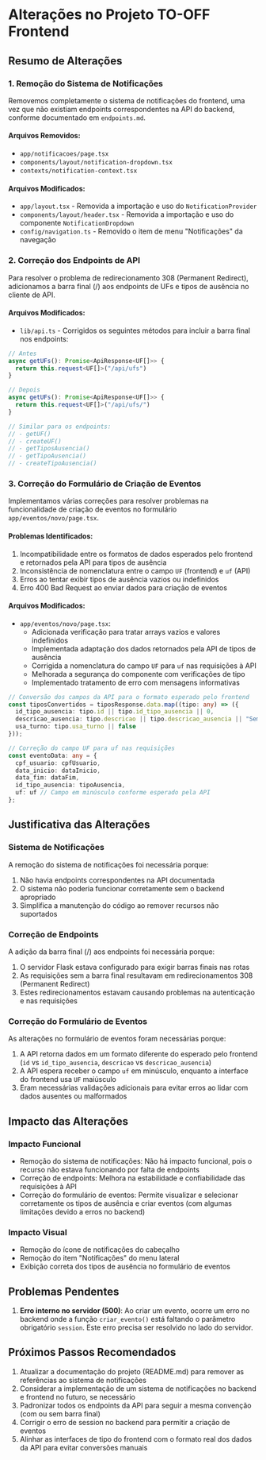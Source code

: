# Alterações no Projeto TO-OFF Frontend

## Resumo de Alterações

### 1. Remoção do Sistema de Notificações

Removemos completamente o sistema de notificações do frontend, uma vez que não existiam endpoints correspondentes na API do backend, conforme documentado em `endpoints.md`.

#### Arquivos Removidos:
- `app/notificacoes/page.tsx`
- `components/layout/notification-dropdown.tsx`
- `contexts/notification-context.tsx`

#### Arquivos Modificados:
- `app/layout.tsx` - Removida a importação e uso do `NotificationProvider`
- `components/layout/header.tsx` - Removida a importação e uso do componente `NotificationDropdown`
- `config/navigation.ts` - Removido o item de menu "Notificações" da navegação

### 2. Correção dos Endpoints de API

Para resolver o problema de redirecionamento 308 (Permanent Redirect), adicionamos a barra final (/) aos endpoints de UFs e tipos de ausência no cliente de API.

#### Arquivos Modificados:
- `lib/api.ts` - Corrigidos os seguintes métodos para incluir a barra final nos endpoints:

```typescript
// Antes
async getUFs(): Promise<ApiResponse<UF[]>> {
  return this.request<UF[]>("/api/ufs")
}

// Depois
async getUFs(): Promise<ApiResponse<UF[]>> {
  return this.request<UF[]>("/api/ufs/")
}

// Similar para os endpoints:
// - getUF()
// - createUF()
// - getTiposAusencia()
// - getTipoAusencia()
// - createTipoAusencia()
```

### 3. Correção do Formulário de Criação de Eventos

Implementamos várias correções para resolver problemas na funcionalidade de criação de eventos no formulário `app/eventos/novo/page.tsx`.

#### Problemas Identificados:
1. Incompatibilidade entre os formatos de dados esperados pelo frontend e retornados pela API para tipos de ausência
2. Inconsistência de nomenclatura entre o campo `UF` (frontend) e `uf` (API)
3. Erros ao tentar exibir tipos de ausência vazios ou indefinidos
4. Erro 400 Bad Request ao enviar dados para criação de eventos

#### Arquivos Modificados:
- `app/eventos/novo/page.tsx`:
  - Adicionada verificação para tratar arrays vazios e valores indefinidos
  - Implementada adaptação dos dados retornados pela API de tipos de ausência
  - Corrigida a nomenclatura do campo `UF` para `uf` nas requisições à API
  - Melhorada a segurança do componente com verificações de tipo
  - Implementado tratamento de erro com mensagens informativas

```typescript
// Conversão dos campos da API para o formato esperado pelo frontend
const tiposConvertidos = tiposResponse.data.map((tipo: any) => ({
  id_tipo_ausencia: tipo.id || tipo.id_tipo_ausencia || 0,
  descricao_ausencia: tipo.descricao || tipo.descricao_ausencia || "Sem descrição",
  usa_turno: tipo.usa_turno || false
}));

// Correção do campo UF para uf nas requisições
const eventoData: any = {
  cpf_usuario: cpfUsuario,
  data_inicio: dataInicio,
  data_fim: dataFim,
  id_tipo_ausencia: tipoAusencia,
  uf: uf // Campo em minúsculo conforme esperado pela API
};
```

## Justificativa das Alterações

### Sistema de Notificações

A remoção do sistema de notificações foi necessária porque:
1. Não havia endpoints correspondentes na API documentada
2. O sistema não poderia funcionar corretamente sem o backend apropriado
3. Simplifica a manutenção do código ao remover recursos não suportados

### Correção de Endpoints

A adição da barra final (/) aos endpoints foi necessária porque:
1. O servidor Flask estava configurado para exigir barras finais nas rotas
2. As requisições sem a barra final resultavam em redirecionamentos 308 (Permanent Redirect)
3. Estes redirecionamentos estavam causando problemas na autenticação e nas requisições

### Correção do Formulário de Eventos

As alterações no formulário de eventos foram necessárias porque:
1. A API retorna dados em um formato diferente do esperado pelo frontend (`id` vs `id_tipo_ausencia`, `descricao` vs `descricao_ausencia`)
2. A API espera receber o campo `uf` em minúsculo, enquanto a interface do frontend usa `UF` maiúsculo
3. Eram necessárias validações adicionais para evitar erros ao lidar com dados ausentes ou malformados

## Impacto das Alterações

### Impacto Funcional
- Remoção do sistema de notificações: Não há impacto funcional, pois o recurso não estava funcionando por falta de endpoints
- Correção de endpoints: Melhora na estabilidade e confiabilidade das requisições à API
- Correção do formulário de eventos: Permite visualizar e selecionar corretamente os tipos de ausência e criar eventos (com algumas limitações devido a erros no backend)

### Impacto Visual
- Remoção do ícone de notificações do cabeçalho
- Remoção do item "Notificações" do menu lateral
- Exibição correta dos tipos de ausência no formulário de eventos

## Problemas Pendentes

1. **Erro interno no servidor (500)**: Ao criar um evento, ocorre um erro no backend onde a função `criar_evento()` está faltando o parâmetro obrigatório `session`. Este erro precisa ser resolvido no lado do servidor.

## Próximos Passos Recomendados

1. Atualizar a documentação do projeto (README.md) para remover as referências ao sistema de notificações
2. Considerar a implementação de um sistema de notificações no backend e frontend no futuro, se necessário
3. Padronizar todos os endpoints da API para seguir a mesma convenção (com ou sem barra final)
4. Corrigir o erro de session no backend para permitir a criação de eventos
5. Alinhar as interfaces de tipo do frontend com o formato real dos dados da API para evitar conversões manuais 